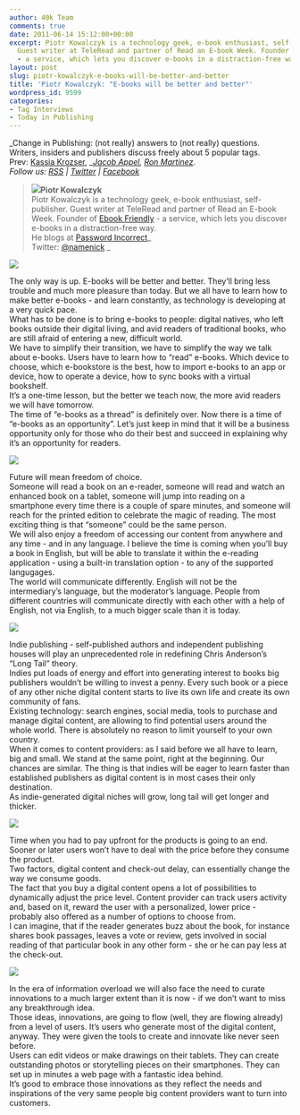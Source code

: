 ```yaml
---
author: 40k Team
comments: true
date: 2011-06-14 15:12:00+00:00
excerpt: Piotr Kowalczyk is a technology geek, e-book enthusiast, self-publisher.
  Guest writer at TeleRead and partner of Read an E-book Week. Founder of Ebook Friendly
  - a service, which lets you discover e-books in a distraction-free way
layout: post
slug: piotr-kowalczyk-e-books-will-be-better-and-better
title: 'Piotr Kowalczyk: "E-books will be better and better"'
wordpress_id: 9599
categories:
- Tag Interviews
- Today in Publishing
---
```


_Change in Publishing: (not really) answers to (not really) questions.  
Writers, insiders and publishers discuss freely about 5 popular tags.  
Prev: [Kassia Krozser](http://www.40kbooks.com/?p=6519), __[Jacob Appel](../?p=4928), [Ron Martinez](http://www.40kbooks.com/?p=9145).  
Follow us: [RSS](../?feed=rss2) | [Twitter](http://twitter.com/#%21/40kBooks) | [Facebook](http://www.facebook.com/40kbooks)_

> [![](http://www.40kbooks.com/wp-content/uploads/Schermata-2011-06-14-a-15.29.481.png)](http://www.40kbooks.com/?attachment_id=9613)**Piotr Kowalczyk**  
Piotr Kowalczyk is a technology geek, e-book enthusiast, self-publisher. Guest writer at TeleRead and partner of Read an E-book Week. Founder of [Ebook Friendly](http://ebookfriendly.com) - a service, which lets you discover e-books in a distraction-free way.  
He blogs at [Password Incorrect](http://www.passwordincorrect.com)_  
Twitter: [@namenick](http://www.twitter.com/namenick) _

[![](http://www.40kbooks.com/wp-content/uploads/tagebook.jpg)](http://www.40kbooks.com/?attachment_id=4810)

The only way is up. E-books will be better and better. They’ll bring less trouble and much more pleasure than today. But we all have to learn how to make better e-books - and learn constantly, as technology is developing at a very quick pace.  
What has to be done is to bring e-books to people: digital natives, who left books outside their digital living, and avid readers of traditional books, who are still afraid of entering a new, difficult world.  
We have to simplify their transition, we have to simplify the way we talk about e-books. Users have to learn how to “read” e-books. Which device to choose, which e-bookstore is the best, how to import e-books to an app or device, how to operate a device, how to sync books with a virtual bookshelf.  
It’s a one-time lesson, but the better we teach now, the more avid readers we will have tomorrow.  
The time of “e-books as a thread” is definitely over. Now there is a time of “e-books as an opportunity”. Let’s just keep in mind that it will be a business opportunity only for those who do their best and succeed in explaining why it’s an opportunity for readers.

[![](http://www.40kbooks.com/wp-content/uploads/tag-future.jpg)](http://www.40kbooks.com/?attachment_id=4815)

Future will mean freedom of choice.  
Someone will read a book on an e-reader, someone will read and watch an enhanced book on a tablet, someone will jump into reading on a smartphone every time there is a couple of spare minutes, and someone will reach for the printed edition to celebrate the magic of reading. The most exciting thing is that “someone” could be the same person.  
We will also enjoy a freedom of accessing our content from anywhere and any time - and in any language. I believe the time is coming when you’ll buy a book in English, but will be able to translate it within the e-reading application - using a built-in translation option - to any of the supported langugages.  
The world will communicate differently. English will not be the intermediary’s language, but the moderator’s language. People from different countries will communicate directly with each other with a help of English, not via English, to a much bigger scale than it is today.

[![](http://www.40kbooks.com/wp-content/uploads/tag-indie.jpg)](http://www.40kbooks.com/?attachment_id=4818)

Indie publishing - self-published authors and independent publishing houses will play an unprecedented role in redefining Chris Anderson’s “Long Tail” theory.  
Indies put loads of energy and effort into generating interest to books big publishers wouldn’t be willing to invest a penny. Every such book or a piece of any other niche digital content starts to live its own life and create its own community of fans.  
Existing technology: search engines, social media, tools to purchase and manage digital content, are allowing to find potential users around the whole world. There is absolutely no reason to limit yourself to your own country.  
When it comes to content providers: as I said before we all have to learn, big and small. We stand at the same point, right at the beginning. Our chances are similar. The thing is that indies will be eager to learn faster than established publishers as digital content is in most cases their only destination.  
As indie-generated digital niches will grow, long tail will get longer and thicker.

[![](http://www.40kbooks.com/wp-content/uploads/tag-prices.jpg)](http://www.40kbooks.com/?attachment_id=4821)

Time when you had to pay upfront for the products is going to an end. Sooner or later users won’t have to deal with the price before they consume the product.  
Two factors, digital content and check-out delay, can essentially change the way we consume goods.  
The fact that you buy a digital content opens a lot of possibilities to dynamically adjust the price level. Content provider can track users activity and, based on it, reward the user with a personalized, lower price - probably also offered as a number of options to choose from.  
I can imagine, that if the reader generates buzz about the book, for instance shares book passages, leaves a vote or review, gets involved in social reading of that particular book in any other form - she or he can pay less at the check-out.

[![](http://www.40kbooks.com/wp-content/uploads/tag-innovation.jpg)](http://www.40kbooks.com/?attachment_id=4828)

In the era of information overload we will also face the need to curate innovations to a much larger extent than it is now - if we don’t want to miss any breakthrough idea.  
Those ideas, innovations, are going to flow (well, they are flowing already) from a level of users. It’s users who generate most of the digital content, anyway. They were given the tools to create and innovate like never seen before.  
Users can edit videos or make drawings on their tablets. They can create outstanding photos or storytelling pieces on their smartphones. They can set up in minutes a web page with a fantastic idea behind.  
It’s good to embrace those innovations as they reflect the needs and inspirations of the very same people big content providers want to turn into customers.
